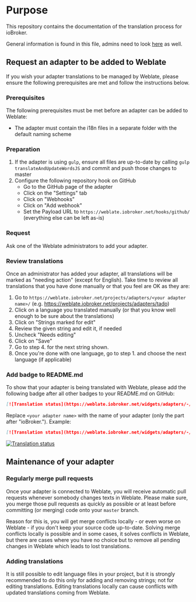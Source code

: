 # Purpose
This repository contains the documentation of the translation process for ioBroker.

General information is found in this file, admins need to look [here](./admin.md) as well.

## Request an adapter to be added to Weblate

If you wish your adapter translations to be managed by Weblate, please ensure the following prerequisites are met and follow the instructions below.

### Prerequisites

The following prerequisites must be met before an adapter can be added to Weblate:

- The adapter must contain the i18n files in a separate folder with the default naming scheme

### Preparation

1. If the adapter is using `gulp`, ensure all files are up-to-date by calling `gulp translateAndUpdateWordsJS` and commit and push those changes to master
1. Configure the following repository hook on GitHub
   - Go to the GitHub page of the adapter
   - Click on the "Settings" tab
   - Click on "Webhooks"
   - Click on "Add webhook"
   - Set the Payload URL to `https://weblate.iobroker.net/hooks/github/` (everything else can be left as-is)
   
### Request

Ask one of the Weblate administrators to add your adapter.

### Review translations

Once an administrator has added your adapter, all translations will be marked as "needing action" (except for English).
Take time to review all translations that you have done manually or that you feel are OK as they are:
1. Go to `https://weblate.iobroker.net/projects/adapters/<your adapter name>/` (e.g. https://weblate.iobroker.net/projects/adapters/tado)
2. Click on a language you translated manually (or that you know well enough to be sure about the translations)
3. Click on "Strings marked for edit"
4. Review the given string and edit it, if needed
5. Uncheck "Needs editing"
6. Click on "Save"
7. Go to step 4. for the next string shown.
8. Once you're done with one language, go to step 1. and choose the next language (if applicable)

### Add badge to README.md

To show that your adapter is being translated with Weblate, please add the following badge after all other badges to your README.md on GitHub:

```markdown
[![Translation status](https://weblate.iobroker.net/widgets/adapters/-/<your adapter name>/svg-badge.svg)](https://weblate.iobroker.net/engage/adapters/?utm_source=widget)
```
Replace `<your adapter name>` with the name of your adapter (only the part after "ioBroker."). Example:
```markdown
[![Translation status](https://weblate.iobroker.net/widgets/adapters/-/tado/svg-badge.svg)](https://weblate.iobroker.net/engage/adapters/?utm_source=widget)
```
[![Translation status](https://weblate.iobroker.net/widgets/adapters/-/tado/svg-badge.svg)](https://weblate.iobroker.net/engage/adapters/?utm_source=widget)

## Maintenance of your adapter

### Regularly merge pull requests

Once your adapter is connected to Weblate, you will receive automatic pull requests whenever somebody changes texts in Weblate.
Please make sure, you merge those pull requests as quickly as possible or at least before committing (or merging) code onto your `master` branch.

Reason for this is, you will get merge conflicts locally - or even worse on Weblate - if you don't keep your source code up-to-date. Solving merge conflicts locally is possible and in some cases, it solves conflicts in Weblate, but there are cases where you have no choice but to remove all pending changes in Weblate which leads to lost translations.

### Adding translations

It is still possible to edit language files in your project, but it is strongly recommended to do this only for adding and removing strings; not for editing translations. 
Editing translations locally can cause conflicts with updated translations coming from Weblate.
